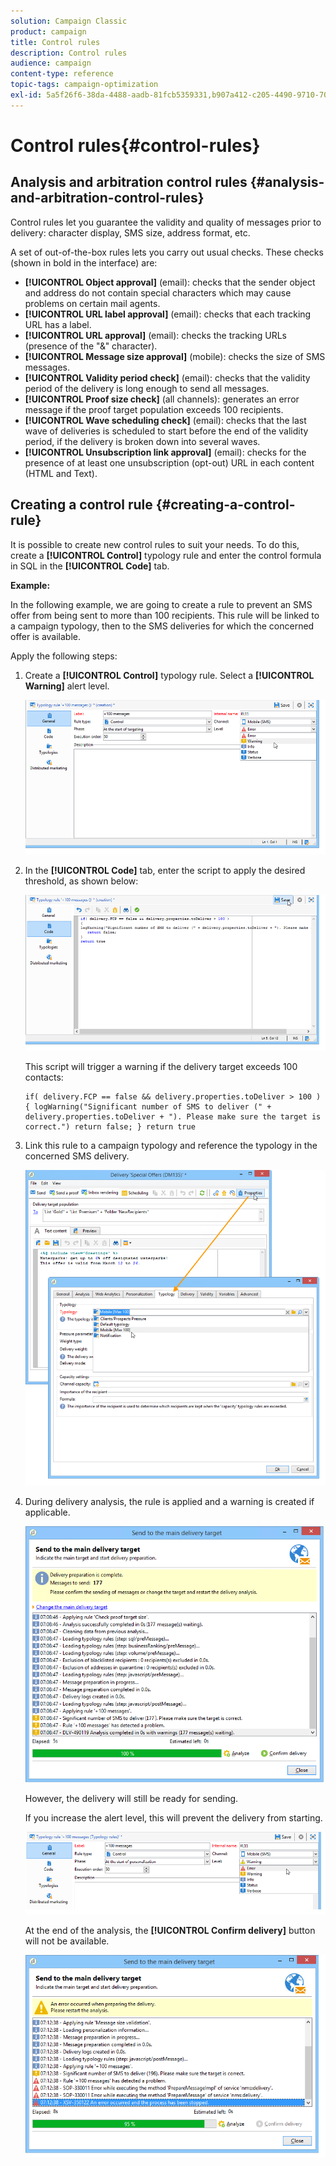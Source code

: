 ```yaml
---
solution: Campaign Classic
product: campaign
title: Control rules
description: Control rules
audience: campaign
content-type: reference
topic-tags: campaign-optimization
exl-id: 5a5f26f6-38da-4488-aadb-81fcb5359331,b907a412-c205-4490-9710-707203380830
---
```

# Control rules{#control-rules}

## Analysis and arbitration control rules {#analysis-and-arbitration-control-rules}

Control rules let you guarantee the validity and quality of messages prior to delivery: character display, SMS size, address format, etc.

A set of out-of-the-box rules lets you carry out usual checks. These checks (shown in bold in the interface) are:

* **[!UICONTROL Object approval]** (email): checks that the sender object and address do not contain special characters which may cause problems on certain mail agents.
* **[!UICONTROL URL label approval]** (email): checks that each tracking URL has a label.
* **[!UICONTROL URL approval]** (email): checks the tracking URLs (presence of the "&" character).
* **[!UICONTROL Message size approval]** (mobile): checks the size of SMS messages.
* **[!UICONTROL Validity period check]** (email): checks that the validity period of the delivery is long enough to send all messages.
* **[!UICONTROL Proof size check]** (all channels): generates an error message if the proof target population exceeds 100 recipients.
* **[!UICONTROL Wave scheduling check]** (email): checks that the last wave of deliveries is scheduled to start before the end of the validity period, if the delivery is broken down into several waves.
* **[!UICONTROL Unsubscription link approval]** (email): checks for the presence of at least one unsubscription (opt-out) URL in each content (HTML and Text).

## Creating a control rule {#creating-a-control-rule}

It is possible to create new control rules to suit your needs. To do this, create a **[!UICONTROL Control]** typology rule and enter the control formula in SQL in the **[!UICONTROL Code]** tab.

**Example:**

In the following example, we are going to create a rule to prevent an SMS offer from being sent to more than 100 recipients. This rule will be linked to a campaign typology, then to the SMS deliveries for which the concerned offer is available.

Apply the following steps:

1. Create a **[!UICONTROL Control]** typology rule. Select a **[!UICONTROL Warning]** alert level. 

   ![](assets/campaign_opt_create_control_01.png)

1. In the **[!UICONTROL Code]** tab, enter the script to apply the desired threshold, as shown below:

   ![](assets/campaign_opt_create_control_02.png)

   This script will trigger a warning if the delivery target exceeds 100 contacts:

   ```
   if( delivery.FCP == false && delivery.properties.toDeliver > 100 ) { logWarning("Significant number of SMS to deliver (" + delivery.properties.toDeliver + "). Please make sure the target is correct.") return false; } return true
   ```

1. Link this rule to a campaign typology and reference the typology in the concerned SMS delivery.

   ![](assets/campaign_opt_create_control_03.png)

1. During delivery analysis, the rule is applied and a warning is created if applicable.

   ![](assets/campaign_opt_create_control_04.png)

   However, the delivery will still be ready for sending.

   If you increase the alert level, this will prevent the delivery from starting.

   ![](assets/campaign_opt_create_control_05.png)

   At the end of the analysis, the **[!UICONTROL Confirm delivery]** button will not be available.

   ![](assets/campaign_opt_create_control_06.png)
